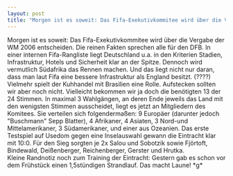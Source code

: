 ```yaml
---
layout: post
title: "Morgen ist es soweit: Das Fifa-Exekutivkommitee wird über die Vergabe der WM 2006 entscheiden."
---
```


Morgen ist es soweit: Das Fifa-Exekutivkommitee wird über die Vergabe der WM 2006 entscheiden. Die reinen Fakten sprechen alle für den DFB. In einer internen Fifa-Rangliste liegt Deutschland u.a. in den Kriterien Stadien, Infrastruktur, Hotels und Sicherheit klar an der Spitze. Dennoch wird vermutlich Südafrika das Rennen machen. Und das liegt nicht nur daran, dass man laut Fifa eine bessere Infrastruktur als England besitzt. (????) Vielmehr spielt der Kuhhandel mit Brasilien eine Rolle. Aufstecken sollten wir aber noch nicht. Vielleicht bekommen wir ja doch die benötigten 13 der 24 Stimmen. In maximal 3 Wahlgängen, an deren Ende jeweils das Land mit den wenigsten Stimmen ausscheidet, liegt es jetzt an Mitgliedern des Komitees. Sie verteilen sich folgendermaßen: 9 Europäer (darunter jedoch "Buschmann" Sepp Blatter), 4 Afrikaner, 4 Asiaten, 3 Nord-und Mittelamerikaner, 3 Südamerikaner, und einer aus Ozeanien. Das erste Testspiel auf Usedom gegen eine Inselauswahl gewann die Eintracht klar mit 10:0. Für den Sieg sorgten je 2x Salou und Sobotzik sowie Fjörtoft, Bindewald, Deißenberger, Reichenberger, Gerster und Hrutka.  
Kleine Randnotiz noch zum Training der Eintracht: Gestern gab es schon vor dem Frühstück einen 1,5stündigen Strandlauf. Das macht Laune! \*g\*
